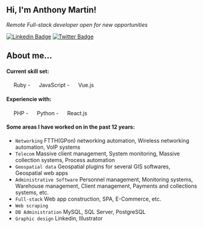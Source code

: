 <h2> Hi, I'm Anthony Martin!</h2>
<p><em>Remote Full-stack developer open for new opportunities</em></p>

[![Linkedin Badge](https://img.shields.io/badge/-Anthony%20Martin-blue?style=flat-square&logo=Linkedin&logoColor=white&link=https://www.linkedin.com/in/anthony-martin-8820a3117/)](https://www.linkedin.com/in/anthony-martin-8820a3117/)
[![Twitter Badge](https://img.shields.io/badge/-@Anthony2Martin_-1ca0f1?style=flat-square&labelColor=1ca0f1&logo=twitter&logoColor=white&link=https://twitter.com/Anthony2Martin)](https://twitter.com/Anthony2Martin)

## About me...  

  #### Current skill set:
  <img src="https://upload.wikimedia.org/wikipedia/commons/7/73/Ruby_logo.svg" width="15"> Ruby -
  <img src="https://upload.wikimedia.org/wikipedia/commons/6/6a/JavaScript-logo.png" width="15"> JavaScript -
  <img src="https://upload.wikimedia.org/wikipedia/commons/9/95/Vue.js_Logo_2.svg" width="15"> Vue.js
  
  #### Experiencie with:
  <img src="https://upload.wikimedia.org/wikipedia/commons/2/27/PHP-logo.svg" width="15"> PHP -
  <img src="https://upload.wikimedia.org/wikipedia/commons/c/c3/Python-logo-notext.svg" width="15"> Python - 
  <img src="https://upload.wikimedia.org/wikipedia/commons/a/a7/React-icon.svg" width="15"> React.js
  
  #### Some areas I have worked on in the past 12 years:
  - `Networking` FTTH(GPon) networking automation, Wireless networking automation, VoIP systems
  - `Telecom` Massive client management, System monitoring, Massive collection systems, Process automation
  - `Geospatial data` Geospatial plugins for several GIS softwares, Geospatial web apps
  - `Administrative Software` Personnel management, Monitoring systems, Warehouse management, Client management, Payments and collections systems, etc.
  - `Full-stack` Web app construction, SPA, E-Commerce, etc.
  - `Web scraping`
  - `DB Administration` MySQL, SQL Server, PostgreSQL
  - `Graphic design` Linkedin, Illustrator
  
